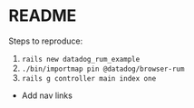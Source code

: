 # README

Steps to reproduce:

1. `rails new datadog_rum_example`
2. `./bin/importmap pin @datadog/browser-rum`
3. `rails g controller main index one`
  - Add nav links
